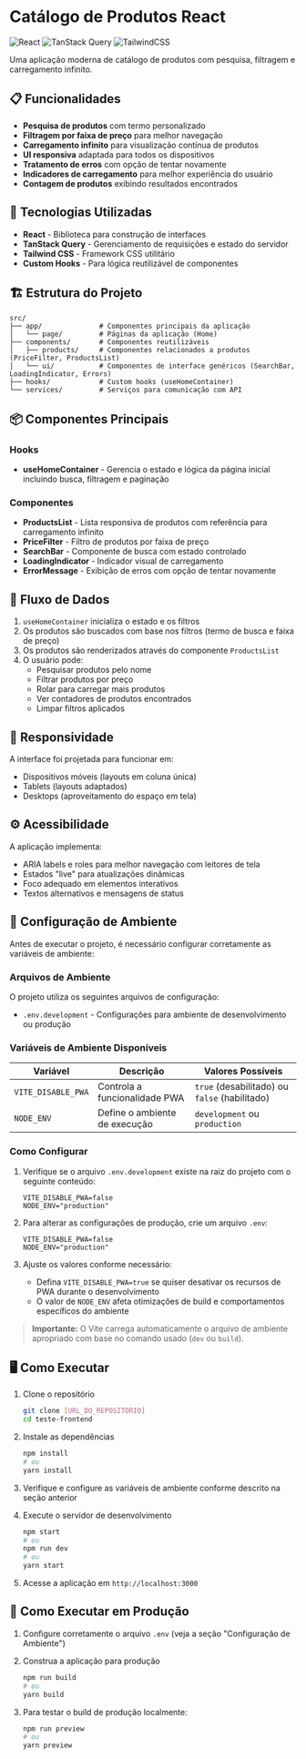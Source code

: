 # Catálogo de Produtos React

![React](https://img.shields.io/badge/React-18-blue)
![TanStack Query](https://img.shields.io/badge/TanStack%20Query-v4-green)
![TailwindCSS](https://img.shields.io/badge/TailwindCSS-3-38bdf8)

Uma aplicação moderna de catálogo de produtos com pesquisa, filtragem e carregamento infinito.

## 📋 Funcionalidades

- **Pesquisa de produtos** com termo personalizado
- **Filtragem por faixa de preço** para melhor navegação
- **Carregamento infinito** para visualização contínua de produtos
- **UI responsiva** adaptada para todos os dispositivos
- **Tratamento de erros** com opção de tentar novamente
- **Indicadores de carregamento** para melhor experiência do usuário
- **Contagem de produtos** exibindo resultados encontrados

## 🚀 Tecnologias Utilizadas

- **React** - Biblioteca para construção de interfaces
- **TanStack Query** - Gerenciamento de requisições e estado do servidor
- **Tailwind CSS** - Framework CSS utilitário
- **Custom Hooks** - Para lógica reutilizável de componentes

## 🏗️ Estrutura do Projeto

```
src/
├── app/              # Componentes principais da aplicação
│   └── page/         # Páginas da aplicação (Home)
├── components/       # Componentes reutilizáveis
│   ├── products/     # Componentes relacionados a produtos (PriceFilter, ProductsList)
│   └── ui/           # Componentes de interface genéricos (SearchBar, LoadingIndicator, Errors)
├── hooks/            # Custom hooks (useHomeContainer)
└── services/         # Serviços para comunicação com API
```

## 📦 Componentes Principais

### Hooks

- **useHomeContainer** - Gerencia o estado e lógica da página inicial incluindo busca, filtragem e paginação

### Componentes

- **ProductsList** - Lista responsiva de produtos com referência para carregamento infinito
- **PriceFilter** - Filtro de produtos por faixa de preço
- **SearchBar** - Componente de busca com estado controlado
- **LoadingIndicator** - Indicador visual de carregamento
- **ErrorMessage** - Exibição de erros com opção de tentar novamente

## 🔄 Fluxo de Dados

1. `useHomeContainer` inicializa o estado e os filtros
2. Os produtos são buscados com base nos filtros (termo de busca e faixa de preço)
3. Os produtos são renderizados através do componente `ProductsList`
4. O usuário pode:
   - Pesquisar produtos pelo nome
   - Filtrar produtos por preço
   - Rolar para carregar mais produtos
   - Ver contadores de produtos encontrados
   - Limpar filtros aplicados

## 📱 Responsividade

A interface foi projetada para funcionar em:

- Dispositivos móveis (layouts em coluna única)
- Tablets (layouts adaptados)
- Desktops (aproveitamento do espaço em tela)

## ⚙️ Acessibilidade

A aplicação implementa:

- ARIA labels e roles para melhor navegação com leitores de tela
- Estados "live" para atualizações dinâmicas
- Foco adequado em elementos interativos
- Textos alternativos e mensagens de status

## 🔧 Configuração de Ambiente

Antes de executar o projeto, é necessário configurar corretamente as variáveis de ambiente:

### Arquivos de Ambiente

O projeto utiliza os seguintes arquivos de configuração:

- `.env.development` - Configurações para ambiente de desenvolvimento ou produção

### Variáveis de Ambiente Disponíveis

| Variável           | Descrição                     | Valores Possíveis                             |
| ------------------ | ----------------------------- | --------------------------------------------- |
| `VITE_DISABLE_PWA` | Controla a funcionalidade PWA | `true` (desabilitado) ou `false` (habilitado) |
| `NODE_ENV`         | Define o ambiente de execução | `development` ou `production`                 |

### Como Configurar

1. Verifique se o arquivo `.env.development` existe na raiz do projeto com o seguinte conteúdo:

   ```
   VITE_DISABLE_PWA=false
   NODE_ENV="production"
   ```

2. Para alterar as configurações de produção, crie um arquivo `.env`:

   ```
   VITE_DISABLE_PWA=false
   NODE_ENV="production"
   ```

3. Ajuste os valores conforme necessário:
   - Defina `VITE_DISABLE_PWA=true` se quiser desativar os recursos de PWA durante o desenvolvimento
   - O valor de `NODE_ENV` afeta otimizações de build e comportamentos específicos do ambiente

> **Importante:** O Vite carrega automaticamente o arquivo de ambiente apropriado com base no comando usado (`dev` ou `build`).

## 🖥️ Como Executar

1. Clone o repositório

   ```bash
   git clone [URL_DO_REPOSITORIO]
   cd teste-frontend
   ```

2. Instale as dependências

   ```bash
   npm install
   # ou
   yarn install
   ```

3. Verifique e configure as variáveis de ambiente conforme descrito na seção anterior

4. Execute o servidor de desenvolvimento

   ```bash
   npm start
   # ou
   npm run dev
   # ou
   yarn start
   ```

5. Acesse a aplicação em `http://localhost:3000`

## 🚀 Como Executar em Produção

1. Configure corretamente o arquivo `.env` (veja a seção "Configuração de Ambiente")

2. Construa a aplicação para produção

   ```bash
   npm run build
   # ou
   yarn build
   ```

3. Para testar o build de produção localmente:

   ```bash
   npm run preview
   # ou
   yarn preview
   ```

